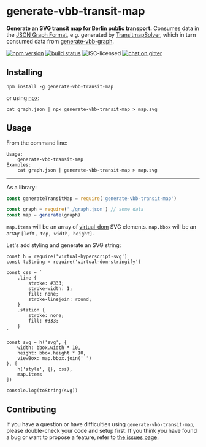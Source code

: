 # generate-vbb-transit-map

**Generate an SVG transit map for Berlin public transport.** Consumes data in the [JSON Graph Format](http://jsongraphformat.info), e.g. generated by [TransitmapSolver](https://github.com/dirkschumacher/TransitmapSolver.jl), which in turn consumed data from [generate-vbb-graph](https://github.com/derhuerst/generate-vbb-graph).

[![npm version](https://img.shields.io/npm/v/generate-vbb-transit-map.svg)](https://www.npmjs.com/package/generate-vbb-transit-map)
[![build status](https://img.shields.io/travis/derhuerst/generate-vbb-transit-map.svg)](https://travis-ci.org/derhuerst/generate-vbb-transit-map)
![ISC-licensed](https://img.shields.io/github/license/derhuerst/generate-vbb-transit-map.svg)
[![chat on gitter](https://badges.gitter.im/derhuerst.svg)](https://gitter.im/derhuerst)


## Installing

```shell
npm install -g generate-vbb-transit-map
```

or using [npx](https://github.com/zkat/npx#readme):

```shell
cat graph.json | npx generate-vbb-transit-map > map.svg
```


## Usage

From the command line:

```shell
Usage:
    generate-vbb-transit-map
Examples:
    cat graph.json | generate-vbb-transit-map > map.svg
```

---

As a library:

```js
const generateTransitMap = require('generate-vbb-transit-map')

const graph = require('./graph.json') // some data
const map = generate(graph)
```

`map.items` will be an array of [virtual-dom](https://github.com/Matt-Esch/virtual-dom#virtual-dom) SVG elements. `map.bbox` will be an array `[left, top, width, height]`.

Let's add styling and generate an SVG string:

```
const h = require('virtual-hyperscript-svg')
const toString = require('virtual-dom-stringify')

const css = `
	.line {
		stroke: #333;
		stroke-width: 1;
		fill: none;
		stroke-linejoin: round;
	}
	.station {
		stroke: none;
		fill: #333;
	}
`

const svg = h('svg', {
	width: bbox.width * 10,
	height: bbox.height * 10,
	viewBox: map.bbox.join(' ')
}, [
	h('style', {}, css),
	map.items
])

console.log(toString(svg))
```


## Contributing

If you have a question or have difficulties using `generate-vbb-transit-map`, please double-check your code and setup first. If you think you have found a bug or want to propose a feature, refer to [the issues page](https://github.com/derhuerst/generate-vbb-transit-map/issues).
